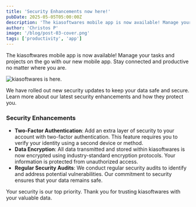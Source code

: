 ```yaml
---
title: 'Security Enhancements now here!'
pubDate: 2025-05-05T05:00:00Z
description: 'The kiasoftwares mobile app is now available! Manage your tasks and projects on the go with our new mobile app. Stay connected and productive no matter where you are.'
author: 'Christos P'
image: '/blog/post-03-cover.png'
tags: ['productivity', 'app']
---
```


The kiasoftwares mobile app is now available! Manage your tasks and projects on the go with our new mobile app. Stay connected and productive no matter where you are.

![kiasoftwares is here.](/blog/post-03.png)

We have rolled out new security updates to keep your data safe and secure. Learn more about our latest security enhancements and how they protect you.

### Security Enhancements

- **Two-Factor Authentication**: Add an extra layer of security to your account with two-factor authentication. This feature requires you to verify your identity using a second device or method.
- **Data Encryption**: All data transmitted and stored within kiasoftwares is now encrypted using industry-standard encryption protocols. Your information is protected from unauthorized access.
- **Regular Security Audits**: We conduct regular security audits to identify and address potential vulnerabilities. Our commitment to security ensures that your data remains safe.

Your security is our top priority. Thank you for trusting kiasoftwares with your valuable data.
